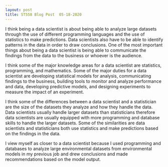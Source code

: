 ```yaml
---
layout: post
title: ST558 Blog Post  05-18-2020
---
```


I think being a data scientist is about being able to analyze large datasets through the use of different programming languages and the use of statistics to make predictions. Data scientists also have to be able to identify patterns in the data in order to draw conclusions. One of the most important things about being a data scientist is being able to communicate the findings from the data to the business or whoever is the audience.

I think some of the major knowledge areas for a data scientist are statistics, programming, and mathematics. Some of the major duties for a data scientist are developing statistical models for analysis, communicating findings to the business, building tools to monitor and analyze performance and data, developing predictive models, and designing experiments to measure the impact of an experiment.

I think some of the differences between a data scientist and a statistician are the size of the datasets they analyze and how they handle the data. Data scientists usually handle larger datasets than statisticians therefore data scientists are usually equipped with more programming and database skills to handle the larger datasets. Some of the similarities are data scientists and statisticians both use statistics and make predictions based on the findings in the data.

I view myself as closer to a data scientist because I used programming and databases to analyze large environmental datasets from environmental models in my previous job and drew conclusions and made recommendations based on the model output.



